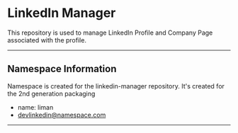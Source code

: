# LinkedIn Manager
This repository is used to manage LinkedIn Profile and Company Page associated with the profile.

---
## Namespace Information
Namespace is created for the linkedin-manager repository.
It's created for the 2nd generation packaging
- name: liman
- devlinkedin@namespace.com

---

